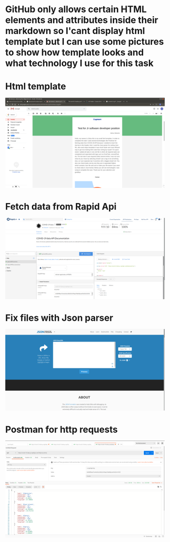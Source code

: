 <h1> GitHub only allows certain HTML elements and attributes inside their markdown so I'cant  display html template but I can use some pictures
 to show how template looks and what technology I use for this task </h1>

<h1> Html template  </h1>

![](img/du.png)

<h1>Fetch data from Rapid Api </h1>

![](img/keturi.png)

<h1> Fix files with Json parser </h1>

![](img/trys.png)

<h1> Postman for http requests </h1>

![](img/vienas.png)
